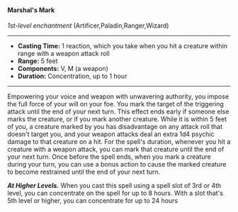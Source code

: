 #### Marshal's Mark
*1st-level enchantment* (Artificer,Paladin,Ranger,Wizard)
___
- **Casting Time:** 1 reaction, which you take when you hit a creature within range with a weapon attack roll
- **Range:** 5 feet
- **Components:** V, M (a weapon)
- **Duration:** Concentration, up to 1 hour
---
Empowering your
voice and weapon with
unwavering authority,
you impose the full force
of your will on your foe.
You mark the target of
the triggering attack
until the end of your next turn.
This effect ends early if someone else marks the
creature, or if you mark another creature. While it is
within 5 feet of you, a creature marked by you has
disadvantage on any attack roll that doesn't target
you, and your weapon attacks deal an extra 1d4
psychic damage to that creature on a hit.
For the spell's duration, whenever you hit a
creature with a weapon attack, you can mark that
creature until the end of your next turn.
Once before the spell ends, when you mark a
creature during your turn, you can use a bonus
action to cause the marked creature to become
restrained until the end of your next turn.

***At Higher Levels.***  When you cast this spell using
a spell slot of 3rd or 4th level, you can concentrate
on the spell for up to 8 hours. With a slot that's 5th
level or higher, you can concentrate for up to 24
hours
